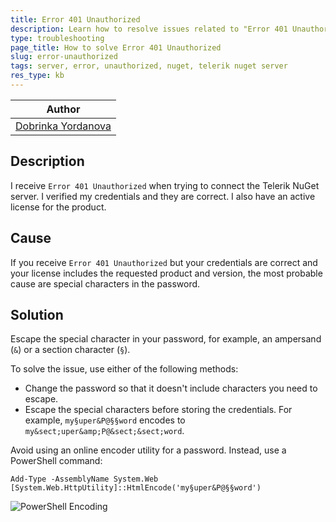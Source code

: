 ```yaml
---
title: Error 401 Unauthorized
description: Learn how to resolve issues related to "Error 401 Unauthorized".
type: troubleshooting
page_title: How to solve Error 401 Unauthorized
slug: error-unauthorized
tags: server, error, unauthorized, nuget, telerik nuget server
res_type: kb
---
```


| Author |
| ---- |
| [Dobrinka Yordanova](https://www.telerik.com/blogs/author/dobrinka-yordanova) |

## Description

I receive `Error 401 Unauthorized` when trying to connect the Telerik NuGet server. I verified my credentials and they are correct. I also have an active license for the product.

## Cause

If you receive `Error 401 Unauthorized` but your credentials are correct and your license includes the requested product and version, the most probable cause are special characters in the password.

## Solution

Escape the special character in your password, for example, an ampersand (`&`) or a section character (`§`).

To solve the issue, use either of the following methods:

* Change the password so that it doesn't include characters you need to escape.
* Escape the special characters before storing the credentials. For example, `my§uper&P@§§word` encodes to `my&sect;uper&amp;P@&sect;&sect;word`.

Avoid using an online encoder utility for a password. Instead, use a PowerShell command:

```Shell
Add-Type -AssemblyName System.Web
[System.Web.HttpUtility]::HtmlEncode('my§uper&P@§§word')
```

![PowerShell Encoding](../images/nuget-pwd-special-charatcers.png)

